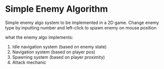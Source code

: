 # Simple Enemy Algorithm

Simple enemy algo system to be implemented in a 2D game.
Change enemy type by inputting number and left-click to spawn enemy on mouse position

what the enemy algo implements:
1) Idle navigation system (based on enemy state)
2) Navigation system (based on player pos)
3) Spawning system (based on player proximity)
4) Attack mechanic
